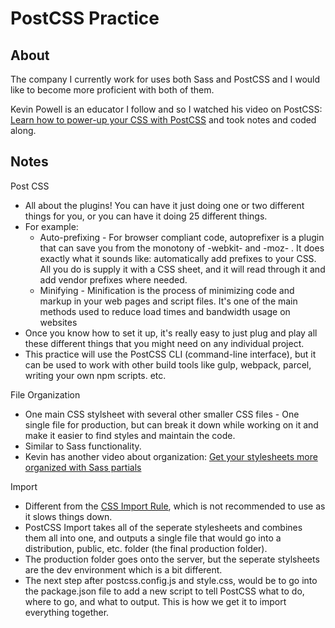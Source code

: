 # PostCSS Practice

## About
The company I currently work for uses both Sass and PostCSS and I would like to become more proficient with both of them.

Kevin Powell is an educator I follow and so I watched his video on PostCSS: [Learn how to power-up your CSS with PostCSS](https://www.youtube.com/watch?v=ohJcZW60br0) and took notes and coded along.

## Notes

Post CSS
- All about the plugins! You can have it just doing one or two different things for you, or you can have it doing 25 different things.
- For example:
    - Auto-prefixing - For browser compliant code, autoprefixer is a plugin that can save you from the monotony of -webkit- and -moz- . It does exactly what it sounds like: automatically add prefixes to your CSS. All you do is supply it with a CSS sheet, and it will read through it and add vendor prefixes where needed.
    - Minifying - Minification is the process of minimizing code and markup in your web pages and script files. It's one of the main methods used to reduce load times and bandwidth usage on websites
- Once you know how to set it up, it's really easy to just plug and play all these different things that you might need on any individual project.
- This practice will use the PostCSS CLI (command-line interface), but it can be used to work with other build tools like gulp, webpack, parcel, writing your own npm scripts. etc.

File Organization
- One main CSS stylsheet with several other smaller CSS files - One single file for production, but can break it down while working on it and make it easier to find styles and maintain the code.
- Similar to Sass functionality.
- Kevin has another video about organization: [Get your stylesheets more organized with Sass partials](https://www.youtube.com/watch?v=9Ld-aOKsEDk)

Import
- Different from the [CSS Import Rule](https://www.w3schools.com/cssref/pr_import_rule.php), which is not recommended to use as it slows things down.
- PostCSS Import takes all of the seperate stylesheets and combines them all into one, and outputs a single file that would go into a distribution, public, etc. folder (the final production folder).
- The production folder goes onto the server, but the seperate stylsheets are the dev environment which is a bit different.
- The next step after postcss.config.js and style.css, would be to go into the package.json file to add a new script to tell PostCSS what to do, where to go, and what to output. This is how we get it to import everything together.